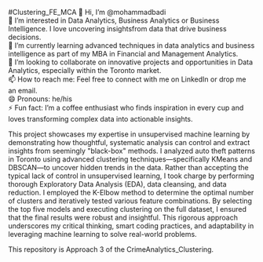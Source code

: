 #Clustering_FE_MCA
👋 Hi, I’m @mohammadbadi  
👀 I’m interested in Data Analytics, Business Analytics or Business Intelligence. I love uncovering insightsfrom data that drive business decisions.  
🌱 I’m currently learning advanced techniques in data analytics and business intelligence as part of my MBA in Financial and Management Analytics.  
💞️ I’m looking to collaborate on innovative projects and opportunities in Data Analytics, especially within the Toronto market.  
📫 How to reach me: Feel free to connect with me on LinkedIn or drop me an email.  
😄 Pronouns: he/his  
⚡ Fun fact: I’m a coffee enthusiast who finds inspiration in every cup and loves transforming complex data into actionable insights.

This project showcases my expertise in unsupervised machine learning by demonstrating how thoughtful, systematic analysis can control and extract insights from seemingly "black-box" methods. I analyzed auto theft patterns in Toronto using advanced clustering techniques—specifically KMeans and DBSCAN—to uncover hidden trends in the data. Rather than accepting the typical lack of control in unsupervised learning, I took charge by performing thorough Exploratory Data Analysis (EDA), data cleansing, and data reduction. I employed the K-Elbow method to determine the optimal number of clusters and iteratively tested various feature combinations. By selecting the top five models and executing clustering on the full dataset, I ensured that the final results were robust and insightful. This rigorous approach underscores my critical thinking, smart coding practices, and adaptability in leveraging machine learning to solve real-world problems.

This repository is Approach 3 of the CrimeAnalytics_Clustering.
